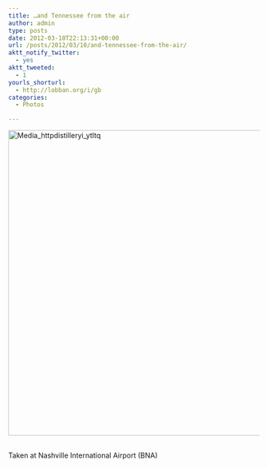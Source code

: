 ```yaml
---
title: …and Tennessee from the air
author: admin
type: posts
date: 2012-03-10T22:13:31+00:00
url: /posts/2012/03/10/and-tennessee-from-the-air/
aktt_notify_twitter:
  - yes
aktt_tweeted:
  - 1
yourls_shorturl:
  - http://lobban.org/i/gb
categories:
  - Photos

---
```

<div class='posterous_autopost'>
  <a href="http://instagr.am/p/IAhrPHKli0/"></p> 
  
  <div class='p_embed p_image_embed'>
    <a href="http://getfile9.posterous.com/getfile/files.posterous.com/nonimage/HbEilixntrCDHgBcqDrnnasrxwjnrJvHmJonCyuvgsaEkiwbGCmyChJjzjma/media_httpdistilleryi_ytltq.jpg.scaled1000.jpg"><img alt="Media_httpdistilleryi_ytltq" height="612" src="http://getfile9.posterous.com/getfile/files.posterous.com/nonimage/HbEilixntrCDHgBcqDrnnasrxwjnrJvHmJonCyuvgsaEkiwbGCmyChJjzjma/media_httpdistilleryi_ytltq.jpg.scaled1000.jpg" width="612" /></a>
  </div>
  
  <p>
    </a><br />Taken at Nashville International Airport (BNA)</div>